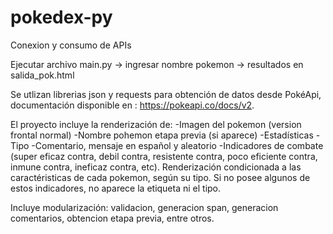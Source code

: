 # pokedex-py
Conexion y consumo de APIs

Ejecutar archivo main.py -> ingresar nombre pokemon -> resultados en salida_pok.html

Se utlizan librerias json y requests para obtención de datos desde PokéApi, documentación disponible en : https://pokeapi.co/docs/v2.

El proyecto incluye la renderización de:
-Imagen del pokemon (version frontal normal)
-Nombre pohemon etapa previa (si aparece)
-Estadísticas
-Tipo
-Comentario, mensaje en español y aleatorio
-Indicadores de combate (super eficaz contra, debil contra, resistente contra, poco eficiente contra, inmune contra, ineficaz contra, etc).
Renderización condicionada a las caractéristicas de cada pokemon, según su tipo. Si no posee algunos de estos indicadores, no aparece la etiqueta ni el tipo.

Incluye modularización: validacion, generacion span, generacion comentarios, obtencion etapa previa, entre otros.
